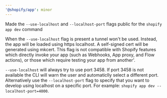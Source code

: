 ```yaml
---
'@shopify/app': minor
---
```


Made the `--use-localhost` and `--localhost-port` flags public for the `shopify app dev` command

When the `--use-localhost` flag is present a tunnel won't be used. Instead, the app will be loaded using https localhost. A self-signed cert will be generated using mkcert. This flag is not compatible with Shopify features which directly invoke your app (such as Webhooks, App proxy, and Flow actions), or those which require testing your app from another'.

`--use-localhost` will always try to use port 3458. If port 3458 is not available the CLI will warn the user and automaticlly select a different port.  Alternatively use the `--localhost-port` flag to specify that you want to develop using localhost on a specific port.  For example: `shopify app dev --localhost-port=4000`.
